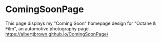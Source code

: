 # ComingSoonPage
This page displays my "Coming Soon" homepage design for "Octane &amp; Film", an automotive photography page.
https://albertjbrown.github.io/ComingSoonPage/
